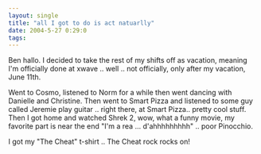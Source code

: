 ```yaml
---
layout: single
title: "all I got to do is act natuarlly"
date: 2004-5-27 0:29:0
tags: 
---
```


Ben hallo. I decided to take the rest of my shifts off as vacation, meaning I'm officially done at xwave .. well .. not officially, only after my vacation, June 11th.

Went to Cosmo, listened to Norm for a while then went dancing with Danielle and Christine. Then went to Smart Pizza and listened to some guy called Jeremie play guitar .. right there, at Smart Pizza.. pretty cool stuff. Then I got home and watched Shrek 2, wow, what a funny movie, my favorite part is near the end "I'm a rea ... d'ahhhhhhhhh" .. poor Pinocchio.

I got my "The Cheat" t-shirt .. The Cheat rock rocks on!

